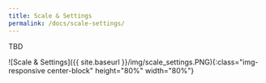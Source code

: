 ```yaml
---
title: Scale & Settings
permalink: /docs/scale-settings/
---
```


<span class="label label-danger">TBD</span>

![Scale & Settings]({{ site.baseurl }}/img/scale_settings.PNG){:class="img-responsive center-block" height="80%" width="80%"}